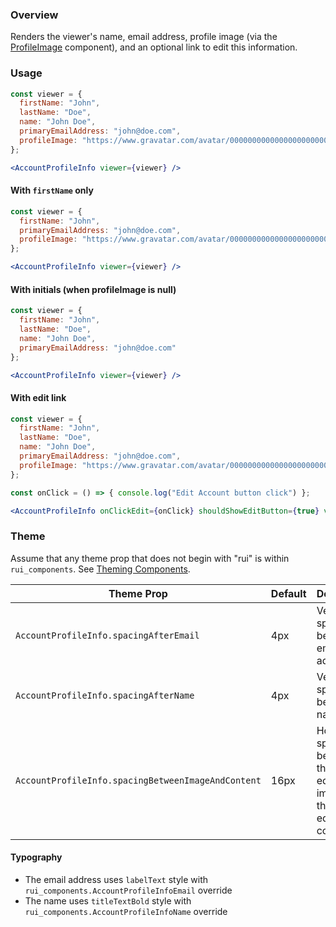 ### Overview
Renders the viewer's name, email address, profile image (via the [ProfileImage](/#!/ProfileImage) component), and an optional link to edit this information.

### Usage
```jsx
const viewer = {
  firstName: "John",
  lastName: "Doe",
  name: "John Doe",
  primaryEmailAddress: "john@doe.com",
  profileImage: "https://www.gravatar.com/avatar/00000000000000000000000000000000?d=identicon&f=y"
};

<AccountProfileInfo viewer={viewer} />
```

#### With `firstName` only
```jsx
const viewer = {
  firstName: "John",
  primaryEmailAddress: "john@doe.com",
  profileImage: "https://www.gravatar.com/avatar/00000000000000000000000000000000?d=identicon&f=y"
};

<AccountProfileInfo viewer={viewer} />
```

#### With initials (when profileImage is null)
```jsx
const viewer = {
  firstName: "John",
  lastName: "Doe",
  name: "John Doe",
  primaryEmailAddress: "john@doe.com"
};

<AccountProfileInfo viewer={viewer} />
```

#### With edit link
```jsx
const viewer = {
  firstName: "John",
  lastName: "Doe",
  name: "John Doe",
  primaryEmailAddress: "john@doe.com",
  profileImage: "https://www.gravatar.com/avatar/00000000000000000000000000000000?d=identicon&f=y"
};

const onClick = () => { console.log("Edit Account button click") };

<AccountProfileInfo onClickEdit={onClick} shouldShowEditButton={true} viewer={viewer} />
```

### Theme

Assume that any theme prop that does not begin with "rui" is within `rui_components`. See [Theming Components](./#!/Theming%20Components).

| Theme Prop                                         | Default | Description                                                                             |
| -------------------------------------------------- | ------- | --------------------------------------------------------------------------------------- |
| `AccountProfileInfo.spacingAfterEmail`             | 4px     | Vertical spacing below the email address                                                |
| `AccountProfileInfo.spacingAfterName`              | 4px     | Vertical spacing below the name                                                         |
| `AccountProfileInfo.spacingBetweenImageAndContent` | 16px    | Horizontal spacing between the right edge of the image and the left edge of the content |

#### Typography

- The email address uses `labelText` style with `rui_components.AccountProfileInfoEmail` override
- The name uses `titleTextBold` style with `rui_components.AccountProfileInfoName` override
